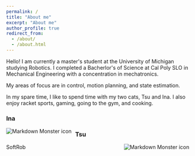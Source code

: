 ```yaml
---
permalink: /
title: "About me"
excerpt: "About me"
author_profile: true
redirect_from: 
  - /about/
  - /about.html
---
```


Hello! I am currently a master's student at the University of Michigan studying Robotics. I completed a Bacherlor's of Science at Cal Poly SLO in Mechanical Engineering with a concentration in mechatronics.

My areas of focus are in control, motion planning, and state estimation.

In my spare time, I like to spend time with my two cats, Tsu and Ina. I also enjoy racket sports, gaming, going to the gym, and cooking.

### Ina
<img src="/images/Ina.png"
     alt="Markdown Monster icon"
     style="float: left; margin-right: 10px;" />

### Tsu
<img src="/images/Tsu.png"
     alt="Markdown Monster icon"
     style="float: right; margin-right: 10px;" />SoftRob